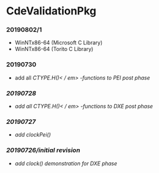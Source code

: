 # CdeValidationPkg

### 20190802/1
* WinNTx86-64 (Microsoft C Library)
* WinNTx86-64 (Torito C Library)

### 20190730
* add all <em>CTYPE.H()< / em> -functions to PEI post phase

### 20190728
* add all <em>CTYPE.H()< / em> -functions to DXE post phase

### 20190727
* add <em>clockPei()</em>

###	20190726/initial revision
* add clock() demonstration for DXE phase
